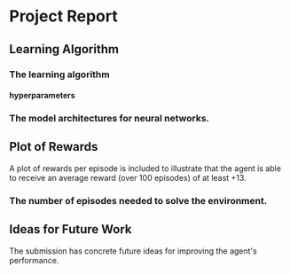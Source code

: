 # Project Report

## Learning Algorithm

### The learning algorithm

#### hyperparameters 

### The model architectures for neural networks.

## Plot of Rewards

A plot of rewards per episode is included to illustrate that the agent is able to receive an average reward (over 100 episodes) of at least +13. 

### The number of episodes needed to solve the environment.

## Ideas for Future Work

The submission has concrete future ideas for improving the agent's performance.


